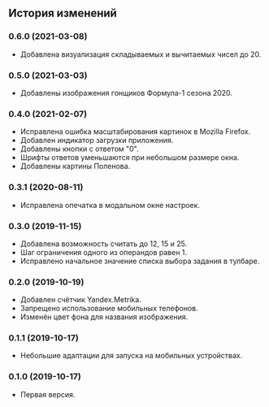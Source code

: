 ## История изменений

### 0.6.0 (2021-03-08)

- Добавлена визуализация складываемых и вычитаемых чисел до 20.

### 0.5.0 (2021-03-03)

- Добавлены изображения гонщиков Формула-1 сезона 2020.

### 0.4.0 (2021-02-07)

- Исправлена ошибка масштабирования картинок в Mozilla Firefox.
- Добавлен индикатор загрузки приложения.
- Добавлены кнопки с ответом "0".
- Шрифты ответов уменьшаются при небольшом размере окна.
- Добавлены картины Поленова.

### 0.3.1 (2020-08-11)

- Исправлена опечатка в модальном окне настроек.

### 0.3.0 (2019-11-15)

- Добавлена возможность считать до 12, 15 и 25.
- Шаг ограничения одного из операндов равен 1.
- Исправлено начальное значение списка выбора задания в тулбаре.

### 0.2.0 (2019-10-19)

- Добавлен счётчик Yandex.Metrika.
- Запрещено использование мобильных телефонов.
- Изменён цвет фона для названия изображения.

### 0.1.1 (2019-10-17)

- Небольшие адаптации для запуска на мобильных устройствах.

### 0.1.0 (2019-10-17)

- Первая версия.
